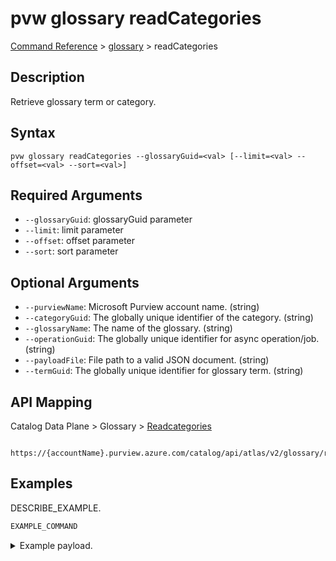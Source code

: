 # pvw glossary readCategories
[Command Reference](../../../README.md#command-reference) > [glossary](./main.md) > readCategories

## Description
Retrieve glossary term or category.

## Syntax
```
pvw glossary readCategories --glossaryGuid=<val> [--limit=<val> --offset=<val> --sort=<val>]
```

## Required Arguments
- `--glossaryGuid`: glossaryGuid parameter
- `--limit`: limit parameter
- `--offset`: offset parameter
- `--sort`: sort parameter

## Optional Arguments
- `--purviewName`: Microsoft Purview account name. (string)
- `--categoryGuid`: The globally unique identifier of the category. (string)
- `--glossaryName`: The name of the glossary. (string)
- `--operationGuid`: The globally unique identifier for async operation/job. (string)
- `--payloadFile`: File path to a valid JSON document. (string)
- `--termGuid`: The globally unique identifier for glossary term. (string)

## API Mapping
Catalog Data Plane > Glossary > [Readcategories]()
```
 https://{accountName}.purview.azure.com/catalog/api/atlas/v2/glossary/readCategories
```

## Examples
DESCRIBE_EXAMPLE.
```powershell
EXAMPLE_COMMAND
```
<details><summary>Example payload.</summary>
<p>

```json
PASTE_JSON_HERE
```
</p>
</details>